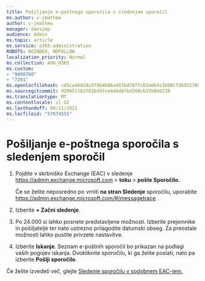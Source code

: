 ```yaml
---
title: Pošiljanje e-poštnega sporočila s sledenjem sporočil
ms.author: v-jmathew
author: v-jmathew
manager: dansimp
audience: Admin
ms.topic: article
ms.service: o365-administration
ROBOTS: NOINDEX, NOFOLLOW
localization_priority: Normal
ms.collection: Adm_O365
ms.custom:
- "9000760"
- "7391"
ms.openlocfilehash: cd5ca46d24c079b4b86a487bd70ffc63a6b4c1b08cfdb931769db8d16db3c3fd
ms.sourcegitcommit: 920051182781bd97ce4d4d6fbd268cb37b84d239
ms.translationtype: MT
ms.contentlocale: sl-SI
ms.lasthandoff: 08/11/2021
ms.locfileid: "57874555"
---
```

# <a name="submit-an-email-message-using-message-trace"></a>Pošiljanje e-poštnega sporočila s sledenjem sporočil

1. Pojdite v skrbniško Exchange (EAC) v sledenje <https://admin.exchange.microsoft.com> \> **toku** \> **pošte Sporočilo.**

   Če se želite neposredno po vrniti **na stran Sledenje** sporočilu, uporabite <https://admin.exchange.microsoft.com/#/messagetrace> .

2. Izberite **+ Začni sledenje**.
3. Po 24.000 si lahko posnete predstavljene možnosti. Izberite prejemnike in pošiljatelje ter nato ustrezno prilagodite datumski obseg. Za preostale možnosti lahko pustite privzete nastavitve.
4. Izberite **Iskanje**. Seznam e-poštnih sporočil bo prikazan na podlagi vaših pogojev iskanja. Dvokliknite sporočilo, ki ga želite poslati, nato pa izberite **Pošlji sporočilo**.

Če želite izvedeti več, glejte [Sledenje sporočilu v sodobnem EAC-jem.](https://docs.microsoft.com/exchange/monitoring/trace-an-email-message/message-trace-modern-eac)
